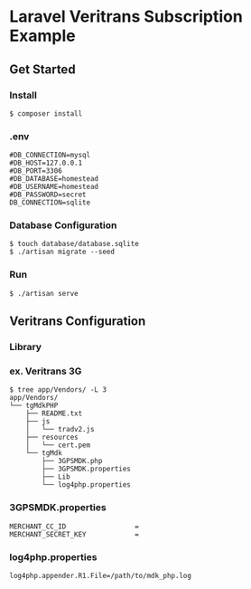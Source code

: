 # Laravel Veritrans Subscription Example

## Get Started

### Install

```
$ composer install
```

### .env

```
#DB_CONNECTION=mysql
#DB_HOST=127.0.0.1
#DB_PORT=3306
#DB_DATABASE=homestead
#DB_USERNAME=homestead
#DB_PASSWORD=secret
DB_CONNECTION=sqlite
```

### Database Configuration

```
$ touch database/database.sqlite
$ ./artisan migrate --seed
```

### Run

```
$ ./artisan serve
```

## Veritrans Configuration

### Library

### ex. Veritrans 3G

```
$ tree app/Vendors/ -L 3
app/Vendors/
└── tgMdkPHP
    ├── README.txt
    ├── js
    │   └── tradv2.js
    ├── resources
    │   └── cert.pem
    └── tgMdk
        ├── 3GPSMDK.php
        ├── 3GPSMDK.properties
        ├── Lib
        └── log4php.properties
```

### 3GPSMDK.properties

```
MERCHANT_CC_ID                 = 
MERCHANT_SECRET_KEY            = 
```

### log4php.properties

```
log4php.appender.R1.File=/path/to/mdk_php.log
```
